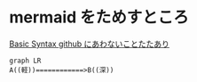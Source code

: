 # mermaid をためすところ
[Basic Syntax github にあわないことたたあり](https://mermaid.js.org/syntax/flowchart.html)
```mermaid
graph LR
A((軽))============>B((深))
```
